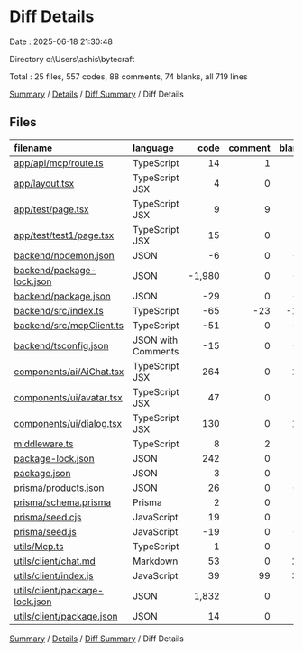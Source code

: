 # Diff Details

Date : 2025-06-18 21:30:48

Directory c:\\Users\\ashis\\bytecraft

Total : 25 files,  557 codes, 88 comments, 74 blanks, all 719 lines

[Summary](results.md) / [Details](details.md) / [Diff Summary](diff.md) / Diff Details

## Files
| filename | language | code | comment | blank | total |
| :--- | :--- | ---: | ---: | ---: | ---: |
| [app/api/mcp/route.ts](/app/api/mcp/route.ts) | TypeScript | 14 | 1 | 2 | 17 |
| [app/layout.tsx](/app/layout.tsx) | TypeScript JSX | 4 | 0 | 0 | 4 |
| [app/test/page.tsx](/app/test/page.tsx) | TypeScript JSX | 9 | 9 | 0 | 18 |
| [app/test/test1/page.tsx](/app/test/test1/page.tsx) | TypeScript JSX | 15 | 0 | 2 | 17 |
| [backend/nodemon.json](/backend/nodemon.json) | JSON | -6 | 0 | -1 | -7 |
| [backend/package-lock.json](/backend/package-lock.json) | JSON | -1,980 | 0 | -1 | -1,981 |
| [backend/package.json](/backend/package.json) | JSON | -29 | 0 | -1 | -30 |
| [backend/src/index.ts](/backend/src/index.ts) | TypeScript | -65 | -23 | -10 | -98 |
| [backend/src/mcpClient.ts](/backend/src/mcpClient.ts) | TypeScript | -51 | 0 | -6 | -57 |
| [backend/tsconfig.json](/backend/tsconfig.json) | JSON with Comments | -15 | 0 | -1 | -16 |
| [components/ai/AiChat.tsx](/components/ai/AiChat.tsx) | TypeScript JSX | 264 | 0 | 13 | 277 |
| [components/ui/avatar.tsx](/components/ui/avatar.tsx) | TypeScript JSX | 47 | 0 | 7 | 54 |
| [components/ui/dialog.tsx](/components/ui/dialog.tsx) | TypeScript JSX | 130 | 0 | 14 | 144 |
| [middleware.ts](/middleware.ts) | TypeScript | 8 | 2 | 3 | 13 |
| [package-lock.json](/package-lock.json) | JSON | 242 | 0 | 0 | 242 |
| [package.json](/package.json) | JSON | 3 | 0 | 0 | 3 |
| [prisma/products.json](/prisma/products.json) | JSON | 26 | 0 | -2 | 24 |
| [prisma/schema.prisma](/prisma/schema.prisma) | Prisma | 2 | 0 | 1 | 3 |
| [prisma/seed.cjs](/prisma/seed.cjs) | JavaScript | 19 | 0 | 1 | 20 |
| [prisma/seed.js](/prisma/seed.js) | JavaScript | -19 | 0 | -1 | -20 |
| [utils/Mcp.ts](/utils/Mcp.ts) | TypeScript | 1 | 0 | 0 | 1 |
| [utils/client/chat.md](/utils/client/chat.md) | Markdown | 53 | 0 | 21 | 74 |
| [utils/client/index.js](/utils/client/index.js) | JavaScript | 39 | 99 | 31 | 169 |
| [utils/client/package-lock.json](/utils/client/package-lock.json) | JSON | 1,832 | 0 | 1 | 1,833 |
| [utils/client/package.json](/utils/client/package.json) | JSON | 14 | 0 | 1 | 15 |

[Summary](results.md) / [Details](details.md) / [Diff Summary](diff.md) / Diff Details